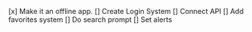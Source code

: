 [x] Make it an offline app.
[] Create Login System
[] Connect API
[] Add favorites system
[] Do search prompt
[] Set alerts
